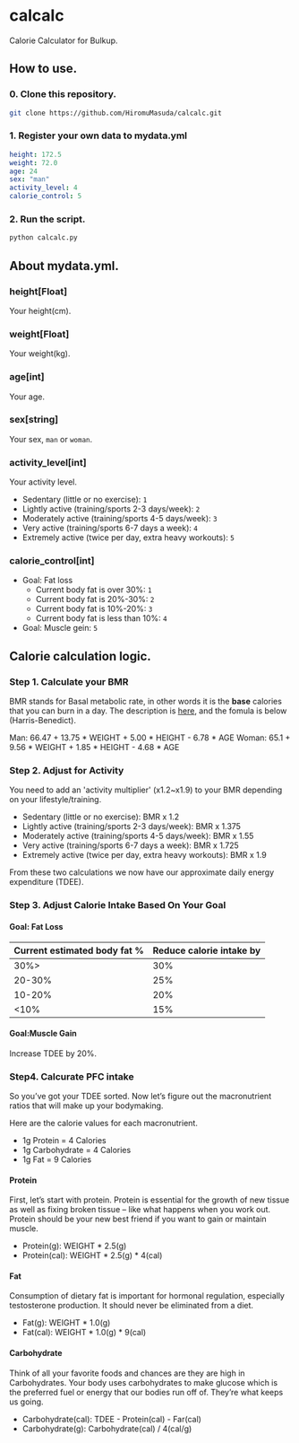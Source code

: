 # calcalc
Calorie Calculator for Bulkup.

## How to use.

### 0. Clone this repository.

```sh
git clone https://github.com/HiromuMasuda/calcalc.git
```

### 1. Register your own data to mydata.yml

```yaml
height: 172.5
weight: 72.0
age: 24
sex: "man"
activity_level: 4
calorie_control: 5
```

### 2. Run the script.

```sh
python calcalc.py
```

## About mydata.yml.

### height[Float]
Your height(cm).

### weight[Float]
Your weight(kg).

### age[int]
Your age.

### sex[string]
Your sex, `man` or `woman`.

### activity_level[int]
Your activity level.

- Sedentary (little or no exercise): `1`
- Lightly active (training/sports 2-3 days/week): `2`
- Moderately active (training/sports 4-5 days/week): `3`
- Very active (training/sports 6-7 days a week): `4`
- Extremely active (twice per day, extra heavy workouts): `5`

### calorie_control[int]

- Goal: Fat loss
  - Current body fat is over 30%: `1`
  - Current body fat is 20%-30%: `2`
  - Current body fat is 10%-20%: `3`
  - Current body fat is less than 10%: `4`
- Goal: Muscle gein: `5`

## Calorie calculation logic.

### Step 1. Calculate your BMR

BMR stands for Basal metabolic rate, in other words it is the **base** calories that you can burn in a day. The description is [here](https://en.wikipedia.org/wiki/Basal_metabolic_rate), and the fomula is below (Harris-Benedict).

Man: 66.47 + 13.75 * WEIGHT + 5.00 * HEIGHT - 6.78 * AGE
Woman: 65.1 + 9.56 * WEIGHT + 1.85 * HEIGHT - 4.68 * AGE

### Step 2. Adjust for Activity

You need to add an 'activity multiplier' (x1.2~x1.9) to your BMR depending on your lifestyle/training.

- Sedentary (little or no exercise): BMR x 1.2
- Lightly active (training/sports 2-3 days/week): BMR x 1.375
- Moderately active (training/sports 4-5 days/week): BMR x 1.55
- Very active (training/sports 6-7 days a week): BMR x 1.725
- Extremely active (twice per day, extra heavy workouts): BMR x 1.9

From these two calculations we now have our approximate daily energy expenditure (TDEE).

### Step 3. Adjust Calorie Intake Based On Your Goal

#### Goal: Fat Loss

|Current estimated body fat %|Reduce calorie intake by|
|--|--|
|30%>|30%|
|20-30%|25%|
|10-20%|20%|
|<10%|15%|

#### Goal:Muscle Gain

Increase TDEE by 20%.


### Step4. Calcurate PFC intake

So you’ve got your TDEE sorted. Now let’s figure out the macronutrient ratios that will make up your bodymaking.

Here are the calorie values for each macronutrient.

- 1g Protein = 4 Calories
- 1g Carbohydrate = 4 Calories
- 1g Fat = 9 Calories

#### Protein

First, let’s start with protein. Protein is essential for the growth of new tissue as well as fixing broken tissue – like what happens when you work out. Protein should be your new best friend if you want to gain or maintain muscle.

- Protein(g): WEIGHT * 2.5(g)
- Protein(cal): WEIGHT * 2.5(g) * 4(cal)

#### Fat

Consumption of dietary fat is important for hormonal regulation, especially testosterone production. It should never be eliminated from a diet.

- Fat(g): WEIGHT * 1.0(g)
- Fat(cal): WEIGHT * 1.0(g) * 9(cal)

#### Carbohydrate

Think of all your favorite foods and chances are they are high in Carbohydrates. Your body uses carbohydrates to make glucose which is the preferred fuel or energy that our bodies run off of. They’re what keeps us going.

- Carbohydrate(cal): TDEE - Protein(cal) - Far(cal)
- Carbohydrate(g): Carbohydrate(cal) / 4(cal/g)
